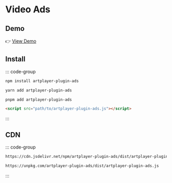 # Video Ads

## Demo

👉 [View Demo](https://artplayer.org/?libs=./uncompiled/artplayer-plugin-ads/index.js&example=ads)

## Install

::: code-group

```bash [npm]
npm install artplayer-plugin-ads
```

```bash [yarn]
yarn add artplayer-plugin-ads
```

```bash [pnpm]
pnpm add artplayer-plugin-ads
```

```html [script]
<script src="path/to/artplayer-plugin-ads.js"></script>
```

:::

## CDN

::: code-group

```bash [jsdelivr.net]
https://cdn.jsdelivr.net/npm/artplayer-plugin-ads/dist/artplayer-plugin-ads.js
```

```bash [unpkg.com]
https://unpkg.com/artplayer-plugin-ads/dist/artplayer-plugin-ads.js
```

:::
